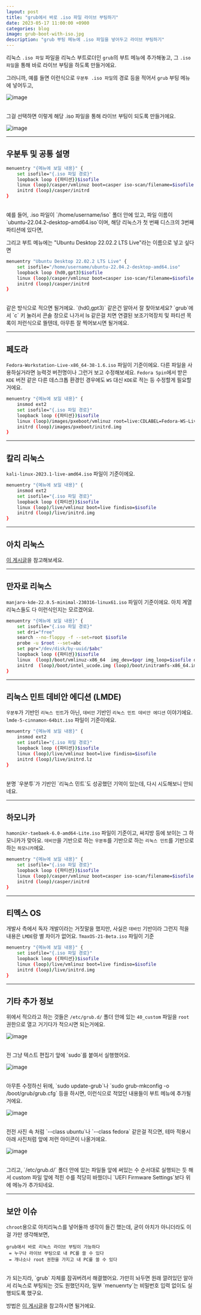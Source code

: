 ```yaml
---
layout: post
title: "grub에서 바로 .iso 파일 라이브 부팅하기"
date: 2023-05-17 11:00:00 +0900
categories: blog
image: grub-boot-with-iso.jpg
description: "grub 부팅 메뉴에 .iso 파일을 넣어두고 라이브 부팅하기"
---
```


리눅스 `.iso 파일` 파일을 리눅스 부트로더인 `grub`의 부트 메뉴에 추가해놓고, 그 `.iso 파일`을 통해 바로 라이브 부팅을 하도록 만들거에요.

그러니까, 예를 들면 이런식으로 `우분투 .iso 파일`의 경로 등을 적어서 `grub` 부팅 메뉴에 넣어두고,

![image]({{site.url}}{{site.baseurl}}/assets/images/grub-boot-with-iso/0.jpg)

<br>
그걸 선택하면 이렇게 해당 .iso 파일을 통해 라이브 부팅이 되도록 만들거에요.

![image]({{site.url}}{{site.baseurl}}/assets/images/grub-boot-with-iso/1.jpg)

***

## 우분투 및 공통 설명
```sh
menuentry "{메뉴에 보일 내용}" {
    set isofile="{.iso 파일 경로}"
    loopback loop ({파티션})$isofile
    linux (loop)/casper/vmlinuz boot=casper iso-scan/filename=$isofile noprompt noeject
    initrd (loop)/casper/initrd
}
```

<br>
예를 들어, .iso 파일이 `/home/username/iso` 폴더 안에 있고, 파일 이름이 `ubuntu-22.04.2-desktop-amd64.iso`이며, 해당 리눅스가 첫 번째 디스크의 3번째 파티션에 있다면,

그리고 부트 메뉴에는 "Ubuntu Desktop 22.02.2 LTS Live"라는 이름으로 넣고 싶다면
```sh
menuentry "Ubuntu Desktop 22.02.2 LTS Live" {
    set isofile="/home/username/ubuntu-22.04.2-desktop-amd64.iso"
    loopback loop (hd0,gpt3)$isofile
    linux (loop)/casper/vmlinuz boot=casper iso-scan/filename=$isofile noprompt noeject
    initrd (loop)/casper/initrd
}
```

<br>
같은 방식으로 적으면 될거에요. `(hd0,gpt3)` 같은건 알아서 잘 찾아보세요?
`grub`에서 `c` 키 눌러서 콘솔 창으로 나가서 ls 같은걸 치면 연결된 보조기억장치 및 파티션 목록이 저런식으로 뜰텐데, 아무튼 잘 찍어보시면 될거에요.

***
## 페도라

`Fedora-Workstation-Live-x86_64-38-1.6.iso` 파일이 기준이에요. 다른 파일을 사용하실거라면 능력것 버전명이나 그런거 보고 수정해보세요.
`Fedora Spin`에서 받은 `KDE` 버전 같은 다른 데스크톱 환경인 경우에도 `WS` 대신 `KDE`로 적는 등 수정할게 필요할거에요.
```sh
menuentry "{메뉴에 보일 내용}" {
    insmod ext2
    set isofile="{.iso 파일 경로}"
    loopback loop ({파티션})$isofile
    linux (loop)/images/pxeboot/vmlinuz root=live:CDLABEL=Fedora-WS-Live-38-1-6 rd.live.image verbose iso-scan/filename=$isofile
    initrd (loop)/images/pxeboot/initrd.img
}
```

***
## 칼리 리눅스

`kali-linux-2023.1-live-amd64.iso` 파일이 기준이에요.
```sh
menuentry "{메뉴에 보일 내용}" {
    insmod ext2
    set isofile="{.iso 파일 경로}"
    loopback loop ({파티션})$isofile
    linux (loop)/live/vmlinuz boot=live findiso=$isofile
    initrd (loop)/live/initrd.img
}
```

***
## 아치 리눅스
[이 게시글]({{site.url}}{{site.baseurl}}/archlinux-liveboot-grub/)을 참고해보세요.

***
## 만자로 리눅스
`manjaro-kde-22.0.5-minimal-230316-linux61.iso` 파일이 기준이에요. 아치 계열 리눅스들도 다 이런식인지는 모르겠어요.
```sh
menuentry "{메뉴에 보일 내용}" {
    set isofile="{.iso 파일 경로}"
    set dri="free"
    search --no-floppy -f --set=root $isofile
    probe -u $root --set=abc
    set pqr="/dev/disk/by-uuid/$abc"
    loopback loop ({파티션})$isofile
    linux  (loop)/boot/vmlinuz-x86_64  img_dev=$pqr img_loop=$isofile driver=$dri copytoram
    initrd  (loop)/boot/intel_ucode.img (loop)/boot/initramfs-x86_64.img
}
```

***
## 리눅스 민트 데비안 에디션 (LMDE)

`우분투`가 기반인 `리눅스 민트`가 아닌, `데비안` 기반인 `리눅스 민트 데비안 에디션` 이야기에요. `lmde-5-cinnamon-64bit.iso` 파일이 기준이에요.
```sh
menuentry "{메뉴에 보일 내용}" {
    insmod ext2
    set isofile="{.iso 파일 경로}"
    loopback loop ({파티션})$isofile
    linux (loop)/live/vmlinuz boot=live findiso=$isofile
    initrd (loop)/live/initrd.lz
}
```
<br>
분명 `우분투`가 기반인 `리눅스 민트`도 성공했던 기억이 있는데, 다시 시도해보니 안되네요.

***
## 하모니카
`hamonikr-taebaek-6.0-amd64-Lite.iso` 파일이 기준이고, 싸지방 등에 보이는 그 하모니카가 맞아요. `데비안`을 기반으로 하는 `우분투`를 기반으로 하는 `리눅스 민트`를 기반으로 하는 `하모니카`에요.
```sh
menuentry "{메뉴에 보일 내용}" {
    set isofile="{.iso 파일 경로}"
    loopback loop ({파티션})$isofile
    linux (loop)/casper/vmlinuz boot=casper iso-scan/filename=$isofile noprompt noeject
    initrd (loop)/casper/initrd
}
```
***
## 티멕스 OS
개발사 측에서 독자 개발이라는 거짓말을 했지만, 사실은 `데바인` 기반이라 그런지 적을 내용은 `LMDE`랑 별 차이가 없어요. `TmaxOS-21-Beta.iso` 파일이 기준
```sh
menuentry "{메뉴에 보일 내용}" {
    set isofile="{.iso 파일 경로}"
    loopback loop ({파티션})$isofile
    linux (loop)/live/vmlinuz boot=live findiso=$isofile
    initrd (loop)/live/initrd.img
}
```
***
## 기타 추가 정보

위에서 적으라고 하는 것들은 `/etc/grub.d/` 폴더 안에 있는 `40_custom` 파일을 `root` 권한으로 열고 거기다가 적으시면 되는거에요.

![image]({{site.url}}{{site.baseurl}}/assets/images/grub-boot-with-iso/2.png)

<br>
전 그냥 텍스트 편집기 앞에 `sudo`를 붙여서 실행했어요.

![image]({{site.url}}{{site.baseurl}}/assets/images/grub-boot-with-iso/3.png)

<br>
아무튼 수정하신 뒤에, `sudo update-grub`나 `sudo grub-mkconfig -o /boot/grub/grub.cfg` 등을 하시면, 이런식으로 적었던 내용들이 부트 메뉴에 추가될거에요.

![image]({{site.url}}{{site.baseurl}}/assets/images/thumb/grub-boot-with-iso.jpg)

<br>
전전 사진 속 처럼 `--class ubuntu`나 `--class fedora` 같은걸 적으면, 테마 적용시 아래 사진처럼 앞에 저런 아이콘이 나올거에요.

![image]({{site.url}}{{site.baseurl}}/assets/images/grub-boot-with-iso/4.jpg)

<br>
그리고, `/etc/grub.d/` 폴더 안에 있는 파일들 앞에 써있는 수 순서대로 실행되는 듯 해서 custom 파일 앞에 적힌 수를 적당히 바꿨더니 `UEFI Firmware Settings`보다 위에 메뉴가 추가되네요.

***
## 보안 이슈

`chroot`용으로 아치리눅스를 넣어둘까 생각이 들긴 했는데, 굳이 아치가 아니더라도 이걸 가만 생각해보면,
```
grub애서 바로 리눅스 라이브 부팅이 가능하다
 = 누구나 라이브 부팅으로 내 PC를 쓸 수 있다
 = 개나소나 root 권한을 가지고 내 PC를 쓸 수 있다
```
<br>
가 되는지라, `grub` 자체를 잠궈버려서 해결했어요. 가만히 놔두면 원래 깔려있던 알아서 리눅스로 부팅되는 것도 원했던지라, 일부 `menuenrty`는 비밀번호 입력 없이도 실행되도록 했구요.

방법은 [이 게시글]({{site.url}}{{site.baseurl}}/grub-menuentry-password/)을 참고하시면 될거에요.
